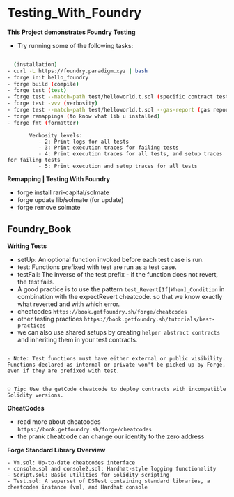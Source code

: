 # Testing_With_Foundry

**This Project demonstrates Foundry Testing**

- Try running some of the following tasks:

```bash

  (installation)
- curl -L https://foundry.paradigm.xyz | bash
- forge init hello_foundry
- forge build (compile)
- forge test (test)
- forge test --match-path test/helloworld.t.sol (specific contract test)
- forge test -vvv (verbosity)
- forge test --match-path test/helloworld.t.sol --gas-report (gas report)
- forge remappings (to know what lib u installed)
- forge fmt (formatter)
```

```
       Verbosity levels:
          - 2: Print logs for all tests
          - 3: Print execution traces for failing tests
          - 4: Print execution traces for all tests, and setup traces for failing tests
          - 5: Print execution and setup traces for all tests
```

**Remapping | Testing With Foundry**

- forge install rari-capital/solmate
- forge update lib/solmate (for update)
- forge remove solmate

## Foundry_Book

**Writing Tests**

- setUp: An optional function invoked before each test case is run.
- test: Functions prefixed with test are run as a test case.
- testFail: The inverse of the test prefix - if the function does not revert, the test fails.
- A good practice is to use the pattern `test_Revert[If|When]_Condition` in combination with the expectRevert cheatcode. so that we know exactly what reverted and with which error.
- cheatcodes `https://book.getfoundry.sh/forge/cheatcodes`
- other testing practices `https://book.getfoundry.sh/tutorials/best-practices`
- we can also use shared setups by creating `helper abstract contracts` and inheriting them in your test contracts.

```

⚠️ Note: Test functions must have either external or public visibility. Functions declared as internal or private won't be picked up by Forge, even if they are prefixed with test.

```

```

💡 Tip: Use the getCode cheatcode to deploy contracts with incompatible Solidity versions.

```

**CheatCodes**

- read more about cheatcodes
  `https://book.getfoundry.sh/forge/cheatcodes`
- the prank cheatcode can change our identity to the zero address

**Forge Standard Library Overview**

```
- Vm.sol: Up-to-date cheatcodes interface
- console.sol and console2.sol: Hardhat-style logging functionality
- Script.sol: Basic utilities for Solidity scripting
- Test.sol: A superset of DSTest containing standard libraries, a cheatcodes instance (vm), and Hardhat console
```

